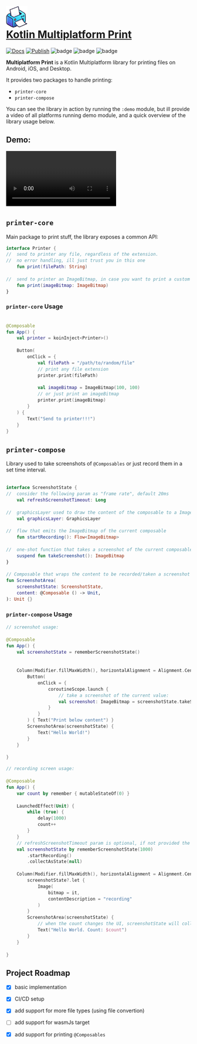 # <a href='https://multiplatform-print.victorlpgazolli.dev'><img src='docs/static/img/logo.png' height='60' alt='Multiplatform print logo' aria-label='title' style="display: flex;align-items: center;"/>Kotlin Multiplatform Print</a>

[![Docs](https://github.com/victorlpgazolli/multiplatform-print/actions/workflows/docs-deploy.yml/badge.svg)](https://github.com/victorlpgazolli/multiplatform-print/actions/workflows/docs-deploy.yml)
[![Publish](https://github.com/victorlpgazolli/multiplatform-print/actions/workflows/publish.yml/badge.svg)](https://github.com/victorlpgazolli/multiplatform-print/actions/workflows/publish.yml)
![badge](https://img.shields.io/badge/platform-android-blue)
![badge](https://img.shields.io/badge/platform-ios-blue)
![badge](https://img.shields.io/badge/platform-desktop-blue)

**Multiplatform Print** is a Kotlin Multiplatform library for printing files on Android, iOS, and Desktop.

It provides two packages to handle printing:
- `printer-core`
- `printer-compose`


You can see the library in action by running the `:demo` module, but ill provide a video of all platforms running demo module, and a quick overview of the library usage below.


## Demo:

![demo](https://github.com/victorlpgazolli/multiplatform-print/blob/master/docs/static/video/demo.mp4)


## `printer-core`

Main package to print stuff, the library exposes a common API:
```kotlin
interface Printer {
//  send to printer any file, regardless of the extension. 
//  no error handling, ill just trust you in this one
    fun print(filePath: String)
    
//  send to printer an ImageBitmap, in case you want to print a custom image
    fun print(imageBitmap: ImageBitmap)
}
```

### `printer-core` Usage 

```kotlin

@Composable
fun App() {
    val printer = koinInject<Printer>()

    Button(
        onClick = {
            val filePath = "/path/to/random/file"
            // print any file extension
            printer.print(filePath)
            
            val imageBitmap = ImageBitmap(100, 100)
            // or just print an imageBitmap
            printer.print(imageBitmap)
        }
    ) {
        Text("Send to printer!!!")
    }
}

```
## `printer-compose`

Library used to take screenshots of `@Composables` or just record them in a set time interval.

```kotlin

interface ScreenshotState {
//  consider the following param as "frame rate", default 20ms 
    val refreshScreenshotTimeout: Long
    
//  graphicsLayer used to draw the content of the composable to a ImageBitmap
    val graphicsLayer: GraphicsLayer

//  flow that emits the ImageBitmap of the current composable
    fun startRecording(): Flow<ImageBitmap>
    
//  one-shot function that takes a screenshot of the current composable
    suspend fun takeScreenshot(): ImageBitmap
}

// Composable that wraps the content to be recorded/taken a screenshot
fun ScreenshotArea(
    screenshotState: ScreenshotState,
    content: @Composable () -> Unit,
): Unit {}


```


### `printer-compose` Usage

```kotlin
// screenshot usage:

@Composable
fun App() {
    val screenshotState = rememberScreenshotState()


    Column(Modifier.fillMaxWidth(), horizontalAlignment = Alignment.CenterHorizontally) {
        Button(
            onClick = {
                coroutineScope.launch {
                    // take a screenshot of the current value:
                    val screenshot: ImageBitmap = screenshotState.takeScreenshot()
                }
            }
        ) { Text("Print below content") }
        ScreenshotArea(screenshotState) {
            Text("Hello World!")
        }
    }
   
}


```

```kotlin
// recording screen usage:

@Composable
fun App() {
    var count by remember { mutableStateOf(0) }

    LaunchedEffect(Unit) {
        while (true) {
            delay(1000)
            count++
        }
    }
    // refreshScreenshotTimeout param is optional, if not provided the default value is 20ms
    val screenshotState by rememberScreenshotState(1000)
        .startRecording()
        .collectAsState(null)

    Column(Modifier.fillMaxWidth(), horizontalAlignment = Alignment.CenterHorizontally) {
        screenshotState?.let {
            Image(
                bitmap = it,
                contentDescription = "recording"
            )
        }
        ScreenshotArea(screenshotState) {
            // when the count changes the UI, screenshotState will collect the new value
            Text("Hello World. Count: $count") 
        }
    }
   
}

```


## Project Roadmap

- [x] basic implementation
- [x] CI/CD setup
- [x] add support for more file types (using file convertion)
- [ ] add support for wasmJs target
- [x] add support for printing `@Composables`


